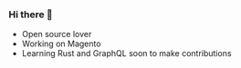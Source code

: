 ### Hi there 👋



-  Open source lover
-  Working on Magento
-  Learning Rust and GraphQL soon to make contributions 
